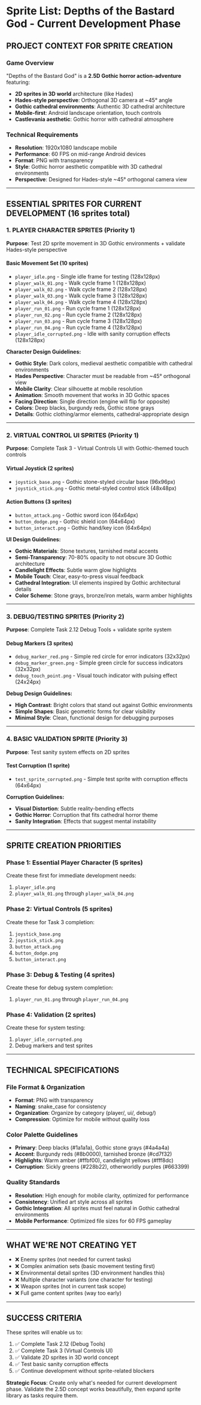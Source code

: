 # Sprite List: Depths of the Bastard God - Current Development Phase

## **PROJECT CONTEXT FOR SPRITE CREATION**

### **Game Overview**
"Depths of the Bastard God" is a **2.5D Gothic horror action-adventure** featuring:
- **2D sprites in 3D world** architecture (like Hades)
- **Hades-style perspective**: Orthogonal 3D camera at ~45° angle
- **Gothic cathedral environments**: Authentic 3D cathedral architecture
- **Mobile-first**: Android landscape orientation, touch controls
- **Castlevania aesthetic**: Gothic horror with cathedral atmosphere

### **Technical Requirements**
- **Resolution**: 1920x1080 landscape mobile
- **Performance**: 60 FPS on mid-range Android devices
- **Format**: PNG with transparency
- **Style**: Gothic horror aesthetic compatible with 3D cathedral environments
- **Perspective**: Designed for Hades-style ~45° orthogonal camera view

---

## **ESSENTIAL SPRITES FOR CURRENT DEVELOPMENT (16 sprites total)**

### **1. PLAYER CHARACTER SPRITES (Priority 1)**
**Purpose**: Test 2D sprite movement in 3D Gothic environments + validate Hades-style perspective

#### **Basic Movement Set (10 sprites)**
- `player_idle.png` - Single idle frame for testing (128x128px)
- `player_walk_01.png` - Walk cycle frame 1 (128x128px)
- `player_walk_02.png` - Walk cycle frame 2 (128x128px)
- `player_walk_03.png` - Walk cycle frame 3 (128x128px)
- `player_walk_04.png` - Walk cycle frame 4 (128x128px)
- `player_run_01.png` - Run cycle frame 1 (128x128px)
- `player_run_02.png` - Run cycle frame 2 (128x128px)
- `player_run_03.png` - Run cycle frame 3 (128x128px)
- `player_run_04.png` - Run cycle frame 4 (128x128px)
- `player_idle_corrupted.png` - Idle with sanity corruption effects (128x128px)

**Character Design Guidelines:**
- **Gothic Style**: Dark colors, medieval aesthetic compatible with cathedral environments
- **Hades Perspective**: Character must be readable from ~45° orthogonal view
- **Mobile Clarity**: Clear silhouette at mobile resolution
- **Animation**: Smooth movement that works in 3D Gothic spaces
- **Facing Direction**: Single direction (engine will flip for opposite)
- **Colors**: Deep blacks, burgundy reds, Gothic stone grays
- **Details**: Gothic clothing/armor elements, cathedral-appropriate design

---

### **2. VIRTUAL CONTROL UI SPRITES (Priority 1)**
**Purpose**: Complete Task 3 - Virtual Controls UI with Gothic-themed touch controls

#### **Virtual Joystick (2 sprites)**
- `joystick_base.png` - Gothic stone-styled circular base (96x96px)
- `joystick_stick.png` - Gothic metal-styled control stick (48x48px)

#### **Action Buttons (3 sprites)**
- `button_attack.png` - Gothic sword icon (64x64px)
- `button_dodge.png` - Gothic shield icon (64x64px)
- `button_interact.png` - Gothic hand/key icon (64x64px)

**UI Design Guidelines:**
- **Gothic Materials**: Stone textures, tarnished metal accents
- **Semi-Transparency**: 70-80% opacity to not obscure 3D Gothic architecture
- **Candlelight Effects**: Subtle warm glow highlights
- **Mobile Touch**: Clear, easy-to-press visual feedback
- **Cathedral Integration**: UI elements inspired by Gothic architectural details
- **Color Scheme**: Stone grays, bronze/iron metals, warm amber highlights

---

### **3. DEBUG/TESTING SPRITES (Priority 2)**
**Purpose**: Complete Task 2.12 Debug Tools + validate sprite system

#### **Debug Markers (3 sprites)**
- `debug_marker_red.png` - Simple red circle for error indicators (32x32px)
- `debug_marker_green.png` - Simple green circle for success indicators (32x32px)
- `debug_touch_point.png` - Visual touch indicator with pulsing effect (24x24px)

**Debug Design Guidelines:**
- **High Contrast**: Bright colors that stand out against Gothic environments
- **Simple Shapes**: Basic geometric forms for clear visibility
- **Minimal Style**: Clean, functional design for debugging purposes

---

### **4. BASIC VALIDATION SPRITE (Priority 3)**
**Purpose**: Test sanity system effects on 2D sprites

#### **Test Corruption (1 sprite)**
- `test_sprite_corrupted.png` - Simple test sprite with corruption effects (64x64px)

**Corruption Guidelines:**
- **Visual Distortion**: Subtle reality-bending effects
- **Gothic Horror**: Corruption that fits cathedral horror theme
- **Sanity Integration**: Effects that suggest mental instability

---

## **SPRITE CREATION PRIORITIES**

### **Phase 1: Essential Player Character (5 sprites)**
Create these first for immediate development needs:
1. `player_idle.png`
2. `player_walk_01.png` through `player_walk_04.png`

### **Phase 2: Virtual Controls (5 sprites)**
Create these for Task 3 completion:
1. `joystick_base.png`
2. `joystick_stick.png`
3. `button_attack.png`
4. `button_dodge.png`
5. `button_interact.png`

### **Phase 3: Debug & Testing (4 sprites)**
Create these for debug system completion:
1. `player_run_01.png` through `player_run_04.png`

### **Phase 4: Validation (2 sprites)**
Create these for system testing:
1. `player_idle_corrupted.png`
2. Debug markers and test sprites

---

## **TECHNICAL SPECIFICATIONS**

### **File Format & Organization**
- **Format**: PNG with transparency
- **Naming**: snake_case for consistency
- **Organization**: Organize by category (player/, ui/, debug/)
- **Compression**: Optimize for mobile without quality loss

### **Color Palette Guidelines**
- **Primary**: Deep blacks (#1a1a1a), Gothic stone grays (#4a4a4a)
- **Accent**: Burgundy reds (#8b0000), tarnished bronze (#cd7f32)
- **Highlights**: Warm amber (#ffbf00), candlelight yellows (#fff8dc)
- **Corruption**: Sickly greens (#228b22), otherworldly purples (#663399)

### **Quality Standards**
- **Resolution**: High enough for mobile clarity, optimized for performance
- **Consistency**: Unified art style across all sprites
- **Gothic Integration**: All sprites must feel natural in Gothic cathedral environments
- **Mobile Performance**: Optimized file sizes for 60 FPS gameplay

---

## **WHAT WE'RE NOT CREATING YET**
- ❌ Enemy sprites (not needed for current tasks)
- ❌ Complex animation sets (basic movement testing first)
- ❌ Environmental detail sprites (3D environment handles this)
- ❌ Multiple character variants (one character for testing)
- ❌ Weapon sprites (not in current task scope)
- ❌ Full game content sprites (way too early)

---

## **SUCCESS CRITERIA**
These sprites will enable us to:
1. ✅ Complete Task 2.12 (Debug Tools)
2. ✅ Complete Task 3 (Virtual Controls UI)
3. ✅ Validate 2D sprites in 3D world concept
4. ✅ Test basic sanity corruption effects
5. ✅ Continue development without sprite-related blockers

**Strategic Focus**: Create only what's needed for current development phase. Validate the 2.5D concept works beautifully, then expand sprite library as tasks require them. 